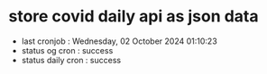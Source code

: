 # store covid daily api as json data

- last cronjob : Wednesday, 02 October 2024 01:10:23
- status og cron : success
- status daily cron : success
      
      